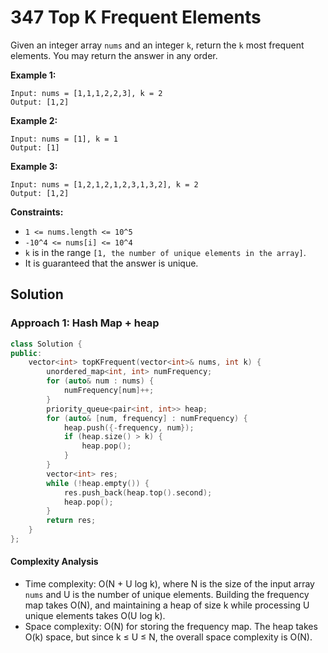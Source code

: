# 347 Top K Frequent Elements

Given an integer array `nums` and an integer `k`, return the `k` most frequent elements. You may return the answer in any order.

**Example 1:**
```
Input: nums = [1,1,1,2,2,3], k = 2
Output: [1,2]
```
**Example 2:**
```
Input: nums = [1], k = 1
Output: [1]
```
**Example 3:**
```
Input: nums = [1,2,1,2,1,2,3,1,3,2], k = 2
Output: [1,2]
```
**Constraints:**
- `1 <= nums.length <= 10^5`
- `-10^4 <= nums[i] <= 10^4`
- `k` is in the range `[1, the number of unique elements in the array]`.
- It is guaranteed that the answer is unique.

## Solution

### Approach 1: Hash Map + heap

```cpp
class Solution {
public:
    vector<int> topKFrequent(vector<int>& nums, int k) {
        unordered_map<int, int> numFrequency;
        for (auto& num : nums) {
            numFrequency[num]++;
        }
        priority_queue<pair<int, int>> heap;
        for (auto& [num, frequency] : numFrequency) {
            heap.push({-frequency, num});
            if (heap.size() > k) {
                heap.pop();
            }
        }
        vector<int> res;
        while (!heap.empty()) {
            res.push_back(heap.top().second);
            heap.pop();
        }
        return res;
    }
};
```
#### Complexity Analysis
- Time complexity: O(N + U log k), where N is the size of the input array `nums` and U is the number of unique elements. Building the frequency map takes O(N), and maintaining a heap of size k while processing U unique elements takes O(U log k).
- Space complexity: O(N) for storing the frequency map. The heap takes O(k) space, but since k ≤ U ≤ N, the overall space complexity is O(N).